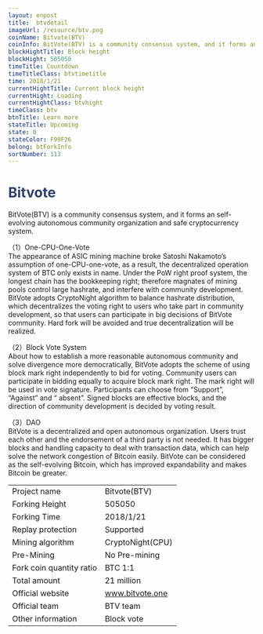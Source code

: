 ```yaml
---
layout: enpost
title:  btvdetail
imageUrl: /resource/btv.png
coinName: Bitvote(BTV)
coinInfo: BitVote(BTV) is a community consensus system, and it forms an self-evolving autonomous community organization and safe cryptocurrency system.
blockHightTitle: Block height
blockHight: 505050
timeTitle: Countdown
timeTitleClass: btvtimetitle
time: 2018/1/21
currentHightTitle: Current block height
currentHight: Loading
currentHightClass: btvhight
timeClass: btv
btnTitle: Learn more
stateTitle: Upcoming
state: 0
stateColor: F99F26
belong: btForkInfo
sortNumber: 113
---
```

<h1 style="color: #2F416A">Bitvote</h1>
<p>BitVote(BTV) is a community consensus system, and it forms an self-evolving autonomous community organization and safe cryptocurrency system.
</p>
<p>（1）One-CPU-One-Vote<br>
The appearance of ASIC mining machine broke Satoshi Nakamoto’s assumption of one-CPU-one-vote, as a result, the decentralized operation system of BTC only exists in name. Under the PoW right proof system, the longest chain has the bookkeeping right; therefore magnates of mining pools control large hashrate, and interfere with community development. BitVote adopts CryptoNight algorithm to balance hashrate distribution, which decentralizes the voting right to users who take part in community development, so that users can participate in big decisions of BitVote community. Hard fork will be avoided and true decentralization will be realized.</p>
<p>（2）Block Vote System<br>
About how to establish a more reasonable autonomous community and solve divergence more democratically, BitVote adopts the scheme of using block mark right independently to bid for voting. Community users can participate in bidding equally to acquire block mark right. The mark right will be used in vote signature. Participants can choose from “Support”, “Against” and “ absent”. Signed blocks are effective blocks, and the direction of community development is decided by voting result.</p>
<p>（3）DAO<br>
BitVote is a decentralized and open autonomous organization. Users trust each other and the endorsement of a third party is not needed. It has bigger blocks and handling capacity to deal with transaction data, which can help solve the network congestion of Bitcoin easily. BitVote can be considered as the self-evolving Bitcoin, which has improved expandability and makes Bitcoin be greater.
</p>
<table class="center">
  <tbody>
    <tr>
        <td class="tablehalf">Project name</td>
        <td class="tablehalf">Bitvote(BTV)</td>
    </tr>
    <tr>
        <td>Forking Height</td>
        <td>505050</td>
    </tr>
    <tr>
        <td>Forking Time</td>
        <td>2018/1/21</td>
    </tr>
    <tr>
        <td>Replay protection</td>
        <td>Supported</td>
    </tr>
    <tr>
        <td>Mining algorithm</td>
        <td>CryptoNight(CPU)</td>
    </tr>
    <tr>
        <td>Pre-Mining</td>
        <td>No Pre-mining</td>
    </tr>
    <tr>
        <td>Fork coin quantity ratio</td>
        <td>BTC 1:1</td>
    </tr>
    <tr>
        <td>Total amount</td>
        <td>21 million</td>
    </tr>
    <tr>
        <td>Official website</td>
        <td><a href="http://www.bitvote.one" target="_blank">www.bitvote.one</a></td>
    </tr>
    <tr>
        <td>Official team</td>
        <td>BTV team</td>
    </tr>
    <tr>
        <td>Other information</td>
        <td>Block vote</td>
    </tr>
  </tbody>
</table>